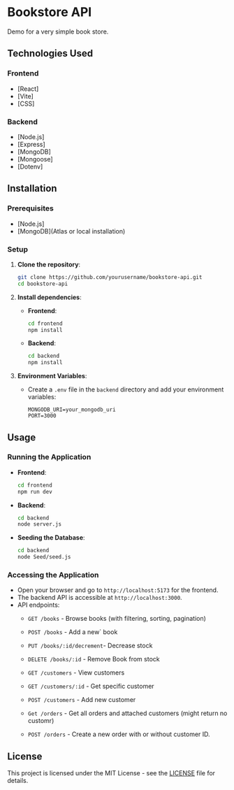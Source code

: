 # Bookstore API
Demo for a very simple book store. 

## Technologies Used

### Frontend

- [React]
- [Vite]
- [CSS]

### Backend

- [Node.js]
- [Express]
- [MongoDB]
- [Mongoose]
- [Dotenv]

## Installation

### Prerequisites

- [Node.js]
- [MongoDB](Atlas or local installation)

### Setup

1. **Clone the repository**:
   ```bash
   git clone https://github.com/yourusername/bookstore-api.git
   cd bookstore-api
   ```

2. **Install dependencies**:

   - **Frontend**:
     ```bash
     cd frontend
     npm install
     ```

   - **Backend**:
     ```bash
     cd backend
     npm install
     ```

3. **Environment Variables**:
   - Create a `.env` file in the `backend` directory and add your environment variables:
     ```
     MONGODB_URI=your_mongodb_uri
     PORT=3000
     ```

## Usage

### Running the Application

- **Frontend**:
  ```bash
  cd frontend
  npm run dev
  ```

- **Backend**:
  ```bash
  cd backend
  node server.js
  ```

- **Seeding the Database**:
  ```bash
  cd backend
  node Seed/seed.js
  ```

### Accessing the Application

- Open your browser and go to `http://localhost:5173` for the frontend.
- The backend API is accessible at `http://localhost:3000`.
- API endpoints:
  - `GET /books` - Browse books (with filtering, sorting, pagination)
  - `POST /books` - Add a new` book
  - `PUT /books/:id/decrement`- Decrease stock
  - `DELETE /books/:id` - Remove Book from stock

  - `GET /customers` - View customers
  - `GET /customers/:id` - Get specific customer
  - `POST /customers` - Add new customer

  - `Get /orders` - Get all orders and attached customers (might return no customr) 
  - `POST /orders` - Create a new order with or without customer ID. 


## License

This project is licensed under the MIT License - see the [LICENSE](LICENSE) file for details.
